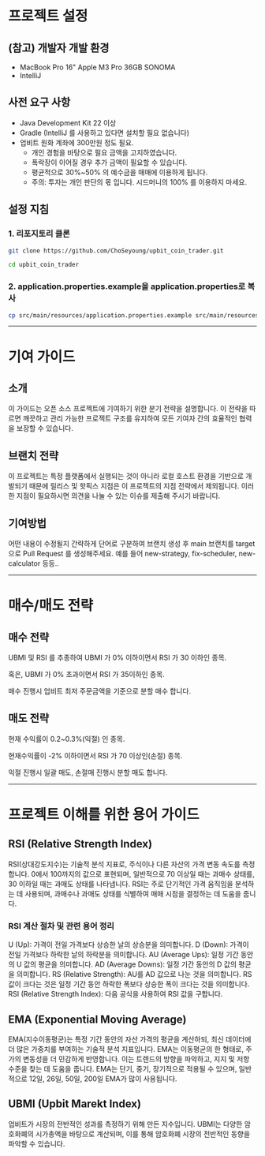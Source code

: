 # 프로젝트 설정

## (참고) 개발자 개발 환경
- MacBook Pro 16" Apple M3 Pro 36GB SONOMA
- IntelliJ

## 사전 요구 사항
- Java Development Kit 22 이상
- Gradle (IntelliJ 를 사용하고 있다면 설치할 필요 없습니다)
- 업비트 원화 계좌에 300만원 정도 필요.
  - 개인 경험을 바탕으로 필요 금액을 고지하였습니다.
  - 폭락장이 이어질 경우 추가 금액이 필요할 수 있습니다.
  - 평균적으로 30%~50% 의 예수금을 매매에 이용하게 됩니다.
  - 주의: 투자는 개인 판단의 몫 입니다. 시드머니의 100% 를 이용하지 마세요. 

## 설정 지침

### 1. 리포지토리 클론
```sh
git clone https://github.com/ChoSeyoung/upbit_coin_trader.git

cd upbit_coin_trader
```

### 2. application.properties.example을 application.properties로 복사

```sh
cp src/main/resources/application.properties.example src/main/resources/application.properties
```

---

# 기여 가이드

## 소개

이 가이드는 오픈 소스 프로젝트에 기여하기 위한 분기 전략을 설명합니다. 이 전략을 따르면 깨끗하고 관리 가능한 프로젝트 구조를 유지하여 모든 기여자 간의 효율적인 협력을 보장할 수 있습니다.

## 브랜치 전략

이 프로젝트는 특정 플랫폼에서 실행되는 것이 아니라 로컬 호스트 환경을 기반으로 개발되기 때문에 릴리스 및 핫픽스 지점은 이 프로젝트의 지점 전략에서 제외됩니다. 이러한 지점이 필요하시면 의견을 나눌 수 있는 이슈를 제출해 주시기 바랍니다.

## 기여방법 

어떤 내용이 수정될지 간략하게 단어로 구분하여 브랜치 생성 후 main 브랜치를 target 으로 Pull Request 를 생성해주세요.
예를 들어 new-strategy, fix-scheduler, new-calculator 등등..

---

# 매수/매도 전략

## 매수 전략
UBMI 및 RSI 를 추종하여 UBMI 가 0% 이하이면서 RSI 가 30 이하인 종목.

혹은, UBMI 가 0% 초과이면서 RSI 가 35이하인 종목.

매수 진행시 업비트 최저 주문금액을 기준으로 분할 매수 합니다.

## 매도 전략
현재 수익률이 0.2~0.3%(익절) 인 종목.

현재수익률이 -2% 이하이면서 RSI 가 70 이상인(손절) 종목.

익절 진행시 일괄 매도, 손절매 진행시 분할 매도 합니다.

---

# 프로젝트 이해를 위한 용어 가이드

## RSI (Relative Strength Index)

RSI(상대강도지수)는 기술적 분석 지표로, 주식이나 다른 자산의 가격 변동 속도를 측정합니다. 0에서 100까지의 값으로 표현되며, 일반적으로 70 이상일 때는 과매수 상태를, 30 이하일 때는 과매도 상태를 나타냅니다. RSI는 주로 단기적인 가격 움직임을 분석하는 데 사용되며, 과매수나 과매도 상태를 식별하여 매매 시점을 결정하는 데 도움을 줍니다.

### RSI 계산 절차 및 관련 용어 정리
U (Up): 가격이 전일 가격보다 상승한 날의 상승분을 의미합니다.
D (Down): 가격이 전일 가격보다 하락한 날의 하락분을 의미합니다.
AU (Average Ups): 일정 기간 동안의 U 값의 평균을 의미합니다.
AD (Average Downs): 일정 기간 동안의 D 값의 평균을 의미합니다.
RS (Relative Strength): AU를 AD 값으로 나눈 것을 의미합니다. RS 값이 크다는 것은 일정 기간 동안 하락한 폭보다 상승한 폭이 크다는 것을 의미합니다.
RSI (Relative Strength Index): 다음 공식을 사용하여 RSI 값을 구합니다.

## EMA (Exponential Moving Average)

EMA(지수이동평균)는 특정 기간 동안의 자산 가격의 평균을 계산하되, 최신 데이터에 더 많은 가중치를 부여하는 기술적 분석 지표입니다. EMA는 이동평균의 한 형태로, 주가의 변동성을 더 민감하게 반영합니다. 이는 트렌드의 방향을 파악하고, 지지 및 저항 수준을 찾는 데 도움을 줍니다. EMA는 단기, 중기, 장기적으로 적용될 수 있으며, 일반적으로 12일, 26일, 50일, 200일 EMA가 많이 사용됩니다.

## UBMI (Upbit Marekt Index)
업비트가 시장의 전반적인 성과를 측정하기 위해 만든 지수입니다. UBMI는 다양한 암호화폐의 시가총액을 바탕으로 계산되며, 이를 통해 암호화폐 시장의 전반적인 동향을 파악할 수 있습니다.
